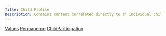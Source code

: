 ```yaml
---
Title: Child Profile
Description: Contains content correlated directly to an individual child
---
```


[Values](Values) [Permanence](Permanence) [ChildParticipation](ChildParticipation)